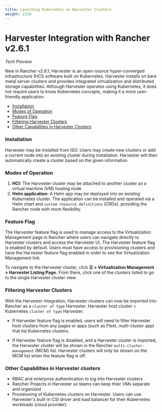 ```yaml
---
title: Launching Kubernetes on Harvester Clusters
weight: 2250
---
```


# Harvester Integration with Rancher v2.6.1

_Tech Preview_

New in Rancher v2.6.1, Harvester is an open-source hyper-converged infrastructure (HCI) software built on Kubernetes. Harvester installs on bare metal server clusters and provides integrated virtualization and distributed storage capabilities. Although Harvester operates using Kubernetes, it does not require users to know Kubernetes concepts, making it a more user-friendly application.

* [Installation](#installation)
* [Modes of Operation](#modes-of-operation)
* [Feature Flag](#feature-flag)
* [Filtering Harvester Clusters](#filtering-harvester-clusters)
* [Other Capabilities in Harvester Clusters](#other-capabilities-in-harvester-clusters)

### Installation

Harvester may be installed from ISO. Users may create new clusters or add a current node into an existing cluster during installation. Harvester will then automatically create a cluster based on the given information.

### Modes of Operation

1. **HCI:** The Harvester cluster may be attached to another cluster as a virtual machine (VM) hosting node
1. **Helm application:** A Helm app may be deployed into an existing Kubernetes cluster. The application can be installed and operated via a Helm chart and `custom resource definitions` (CRDs), providing the Rancher node with more flexibility.

### Feature Flag

The Harvester feature flag is used to manage access to the Virtualization Management page in Rancher where users can navigate directly to Harvester clusters and access the Harvester UI. The Harvester feature flag is enabled by default. Users must have access to provisioning clusters and have the Harvester feature flag enabled in order to see the Virtualization Management link. 

To navigate to the Harvester cluster, click **☰ > Virtualization Management > Harvester Listing Page.** From there, click one of the clusters listed to go to the single Harvester cluster view. 

### Filtering Harvester Clusters

With the Harvester integration, Harvester clusters can now be imported into Rancher as a `cluster of type` Harvester. Harvester host cluster = Kubernetes `cluster of type` Harvester. 

* If Harvester feature flag is enabled, users will need to filter Harvester host clusters from any pages or apps (such as Fleet, multi-cluster app) that list Kubernetes clusters.

* If Harvester feature flag is disabled, and a Harvester cluster is imported, the Harvester cluster will be shown in the Rancher `multi-cluster-management` (MCM) list. Harvester clusters will only be shown on the MCM list when the feature flag is off.

### Other Capabilities in Harvester clusters

* RBAC and enterprise authentication to log into Harvester clusters
* Rancher Projects in Harvester so teams can keep their VMs separate and organized
* Provisioning of Kubernetes clusters on Harvester. Users can use Harvester's built-in CSI driver and load balancer for their Kubernetes workloads (cloud provider).